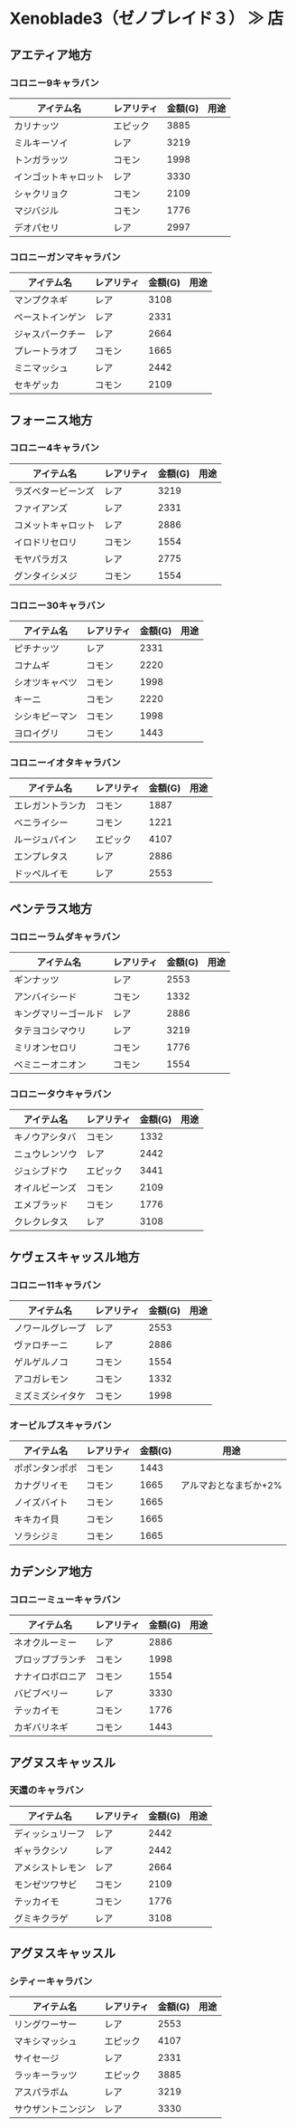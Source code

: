 # Xenoblade3（ゼノブレイド３） ≫ 店

## アエティア地方

### コロニー9キャラバン

| アイテム名           | レアリティ | 金額(G) | 用途 |
| -------------------- | ---------- | ------- | ---- |
| カリナッツ           | エピック   | 3885    |      |
| ミルキーソイ         | レア       | 3219    |      |
| トンガラッツ         | コモン     | 1998    |      |
| インゴットキャロット | レア       | 3330    |      |
| シャクリョク         | コモン     | 2109    |      |
| マジバジル           | コモン     | 1776    |      |
| デオパセリ           | レア       | 2997    |      |


### コロニーガンマキャラバン

| アイテム名       | レアリティ | 金額(G) | 用途 |
| ---------------- | ---------- | ------- | ---- |
| マンプクネギ     | レア       | 3108    |      |
| ペーストインゲン | レア       | 2331    |      |
| ジャスパークチー | レア       | 2664    |      |
| プレートラオブ   | コモン     | 1665    |      |
| ミニマッシュ     | レア       | 2442    |      |
| セキゲッカ       | コモン     | 2109    |      |

## フォーニス地方

### コロニー4キャラバン

| アイテム名         | レアリティ | 金額(G) | 用途 |
| ------------------ | ---------- | ------- | ---- |
| ラズベタービーンズ | レア       | 3219    |      |
| ファイアンズ       | レア       | 2331    |      |
| コメットキャロット | レア       | 2886    |      |
| イロドリセロリ     | コモン     | 1554    |      |
| モヤパラガス       | レア       | 2775    |      |
| グンタイシメジ     | コモン     | 1554    |      |


### コロニー30キャラバン

| アイテム名     | レアリティ | 金額(G) | 用途 |
| -------------- | ---------- | ------- | ---- |
| ピチナッツ     | レア       | 2331    |      |
| コナムギ       | コモン     | 2220    |      |
| シオツキャベツ | コモン     | 1998    |      |
| キーニ         | コモン     | 2220    |      |
| シシキピーマン | コモン     | 1998    |      |
| ヨロイグリ     | コモン     | 1443    |      |

### コロニーイオタキャラバン

| アイテム名       | レアリティ | 金額(G) | 用途 |
| ---------------- | ---------- | ------- | ---- |
| エレガントランカ | コモン     | 1887    |      |
| ベニライシー     | コモン     | 1221    |      |
| ルージュパイン   | エピック   | 4107    |      |
| エンプレタス     | レア       | 2886    |      |
| ドッペルイモ     | レア       | 2553    |      |

## ペンテラス地方

### コロニーラムダキャラバン

| アイテム名           | レアリティ | 金額(G) | 用途 |
| -------------------- | ---------- | ------- | ---- |
| ギンナッツ           | レア       | 2553    |      |
| アンバイシード       | コモン     | 1332    |      |
| キングマリーゴールド | レア       | 2886    |      |
| タテヨコシマウリ     | レア       | 3219    |      |
| ミリオンセロリ       | コモン     | 1776    |      |
| ベミニーオニオン     | コモン     | 1554    |      |


### コロニータウキャラバン

| アイテム名     | レアリティ | 金額(G) | 用途 |
| -------------- | ---------- | ------- | ---- |
| キノウアシタバ | コモン     | 1332    |      |
| ニュウレンソウ | レア       | 2442    |      |
| ジュシブドウ   | エピック   | 3441    |      |
| オイルビーンズ | コモン     | 2109    |      |
| エメブラッド   | コモン     | 1776    |      |
| クレクレタス   | レア       | 3108    |      |


## ケヴェスキャッスル地方

### コロニー11キャラバン

| アイテム名       | レアリティ | 金額(G) | 用途 |
| ---------------- | ---------- | ------- | ---- |
| ノワールグレープ | レア       | 2553    |      |
| ヴァロチーニ     | レア       | 2886    |      |
| ゲルゲルノコ     | コモン     | 1554    |      |
| アコガレモン     | コモン     | 1332    |      |
| ミズミズシイタケ | コモン     | 1998    |      |


### オービルブスキャラバン

| アイテム名     | レアリティ | 金額(G) | 用途                  |
| -------------- | ---------- | ------- | --------------------- |
| ポポンタンポポ | コモン     | 1443    |                       |
| カナグリイモ   | コモン     | 1665    | アルマおとなまぢか+2% |
| ノイズバイト   | コモン     | 1665    |                       |
| キキカイ貝     | コモン     | 1665    |                       |
| ソラシジミ     | コモン     | 1665    |                       |

## カデンシア地方

### コロニーミューキャラバン

| アイテム名       | レアリティ | 金額(G) | 用途 |
| ---------------- | ---------- | ------- | ---- |
| ネオクルーミー   | レア       | 2886    |      |
| プロップブランチ | コモン     | 1998    |      |
| ナナイロボロニア | コモン     | 1554    |      |
| バビブベリー     | レア       | 3330    |      |
| テッカイモ       | コモン     | 1776    |      |
| カギバリネギ     | コモン     | 1443    |      |


## アグヌスキャッスル

### 天還のキャラバン

| アイテム名       | レアリティ | 金額(G) | 用途 |
| ---------------- | ---------- | ------- | ---- |
| ディッシュリーフ | レア       | 2442    |      |
| ギャラクシソ     | レア       | 2442    |      |
| アメシストレモン | レア       | 2664    |      |
| モンゼツワサビ   | コモン     | 2109    |      |
| テッカイモ       | コモン     | 1776    |      |
| グミキクラゲ     | レア       | 3108    |      |


## アグヌスキャッスル

### シティーキャラバン

| アイテム名         | レアリティ | 金額(G) | 用途 |
| ------------------ | ---------- | ------- | ---- |
| リングワーサー     | レア       | 2553    |      |
| マキシマッシュ     | エピック   | 4107    |      |
| サイセージ         | レア       | 2331    |      |
| ラッキーラッツ     | エピック   | 3885    |      |
| アスパラボム       | レア       | 3219    |      |
| サウザントニンジン | レア       | 3330    |      |

